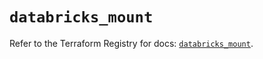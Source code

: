 # `databricks_mount`

Refer to the Terraform Registry for docs: [`databricks_mount`](https://registry.terraform.io/providers/databricks/databricks/1.64.0/docs/resources/mount).
